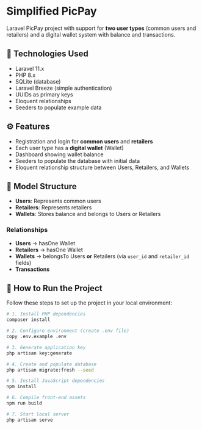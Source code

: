 # Simplified PicPay

Laravel PicPay project with support for **two user types** (common users and retailers) and a digital wallet system with balance and transactions.

## 🔧 Technologies Used

- Laravel 11.x
- PHP 8.x
- SQLite (database)
- Laravel Breeze (simple authentication)
- UUIDs as primary keys
- Eloquent relationships
- Seeders to populate example data

## ⚙️ Features

- Registration and login for **common users** and **retailers**
- Each user type has a **digital wallet** (Wallet)
- Dashboard showing wallet balance
- Seeders to populate the database with initial data
- Eloquent relationship structure between Users, Retailers, and Wallets

## 📁 Model Structure

- **Users**: Represents common users
- **Retailers**: Represents retailers
- **Wallets**: Stores balance and belongs to Users or Retailers

### Relationships

- **Users** → hasOne Wallet  
- **Retailers** → hasOne Wallet  
- **Wallets** → belongsTo Users **or** Retailers (via `user_id` and `retailer_id` fields)  
- **Transactions**

## 🚀 How to Run the Project

Follow these steps to set up the project in your local environment:

```bash
# 1. Install PHP dependencies
composer install

# 2. Configure environment (create .env file)
copy .env.example .env

# 3. Generate application key
php artisan key:generate

# 4. Create and populate database
php artisan migrate:fresh --seed

# 5. Install JavaScript dependencies
npm install

# 6. Compile front-end assets
npm run build

# 7. Start local server
php artisan serve
